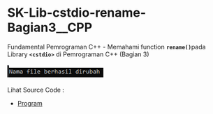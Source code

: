 # SK-Lib-cstdio-rename-Bagian3__CPP
Fundamental Pemrograman C++ - Memahami function <code><b>rename()</b></code>pada Library <code><b>&lt;cstdio></b></code> di Pemrograman C++ (Bagian 3)<br><br>
<img src="https://github.com/RizkyKhapidsyah/SK-Lib-cstdio-rename-Bagian3__CPP/blob/master/SK-Lib-cstdio-rename-Bagian3__CPP/result/001.PNG"><br><br>
Lihat Source Code : <br>
- <a href="https://github.com/RizkyKhapidsyah/SK-Lib-cstdio-rename-Bagian3__CPP/blob/master/SK-Lib-cstdio-rename-Bagian3__CPP/Source.cpp">Program</a>
